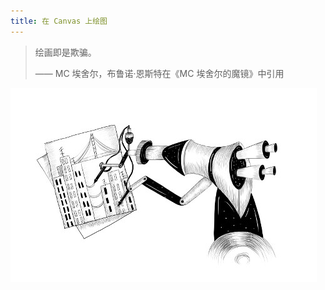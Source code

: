 ```yaml
---
title: 在 Canvas 上绘图
---
```


> 绘画即是欺骗。
>
> —— MC 埃舍尔，布鲁诺·恩斯特在《MC 埃舍尔的魔镜》中引用

![chapter_picture_17.jpg](./chapter_picture_17.jpg)
